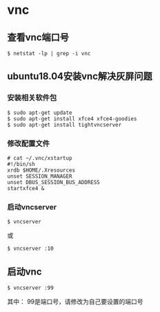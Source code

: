 # vnc

## 查看vnc端口号
```
$ netstat -lp | grep -i vnc
```


## ubuntu18.04安装vnc解决灰屏问题

### 安装相关软件包
```
$ sudo apt-get update
$ sudo apt-get install xfce4 xfce4-goodies
$ sudo apt-get install tightvncserver
```

### 修改配置文件
```
# cat ~/.vnc/xstartup
#!/bin/sh
xrdb $HOME/.Xresources
unset SESSION_MANAGER
unset DBUS_SESSION_BUS_ADDRESS
startxfce4 &
```

### 启动vncserver
```
$ vncserver
```
或
```
$ vncserver :10
```


## 启动vnc
```
$ vncserver :99
```

其中：
99是端口号，请修改为自己要设置的端口号